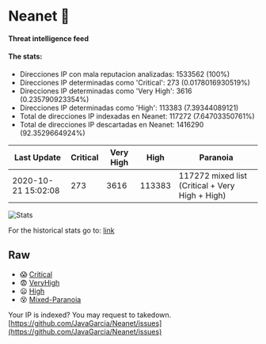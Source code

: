 # Neanet :hocho:
#### Threat intelligence feed
#### The stats:

- Direcciones IP con mala reputacion analizadas: 1533562 (100%)
- Direcciones IP determinadas como 'Critical':  273 (0.0178016930519%)
- Direcciones IP determinadas como 'Very High':  3616 (0.235790923354%)
- Direcciones IP determinadas como 'High':  113383 (7.39344089121)
- Total de direcciones IP indexadas en Neanet:  117272 (7.64703350761%)
- Total de direcciones IP descartadas en Neanet:  1416290 (92.3529664924%)

| Last Update | Critical | Very High | High | Paranoia |
| --- | --- | --- | --- | --- |
| 2020-10-21 15:02:08 | 273 | 3616 | 113383 | 117272 mixed list (Critical + Very High + High)|

![Stats](https://docs.google.com/spreadsheets/d/e/2PACX-1vSnaNMIXVabIpDJjufMlzH7poXnshF3mgd8Is1g9ytUEzVsP5my4Trn8f-xkoLLQ38xpL3HtmUexLo6/pubchart?oid=501124687&format=image)

For the historical stats go to: [link](/stats.csv)
## Raw
- :scream: [Critical](https://raw.githubusercontent.com/JavaGarcia/Neanet/master/blacklists/neanet_critical.txt)
- :fearful: [VeryHigh](https://raw.githubusercontent.com/JavaGarcia/Neanet/master/blacklists/neanet_veryHigh.txtt)
- :frowning: [High](https://raw.githubusercontent.com/JavaGarcia/Neanet/master/blacklists/neanet_high.txt)
- :dizzy_face: [Mixed-Paranoia](https://raw.githubusercontent.com/JavaGarcia/Neanet/master/blacklists/neanet_all.txt)


Your IP is indexed? You may request to takedown. [https://github.com/JavaGarcia/Neanet/issues](https://github.com/JavaGarcia/Neanet/issues)

































































































































































































































































































































































































































































































































































































































































































































































































































































































































































































































































































































































































































































































































































































































































































































































































































